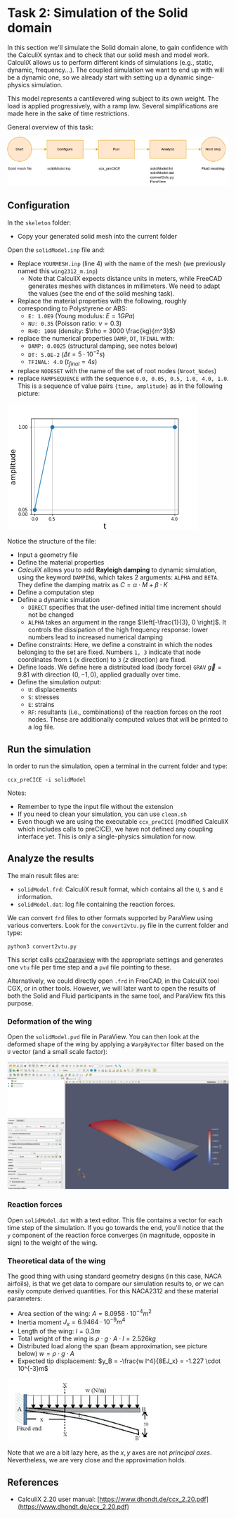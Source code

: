 # Task 2: Simulation of the Solid domain

In this section we'll simulate the Solid domain alone, to gain confidence with the CalculiX syntax and to check that our solid mesh and model work. CalculiX allows us to perform different kinds of simulations (e.g., static, dynamic, frequency...). The coupled simulation we want to end up with will be a dynamic one, so we already start with setting up a dynamic singe-physics simulation.

This model represents a cantilevered wing subject to its own weight. The load is applied progressively, with a ramp law. Several simplifications are made here in the sake of time restrictions.

General overview of this task:

![Solid simulation: General overview](images/flowchart/flowchart-solid-simulation.png)

## Configuration

In the `skeleton` folder:

- Copy your generated solid mesh into the current folder

Open the `solidModel.inp` file and:

- Replace `YOURMESH.inp` (line 4) with the name of the mesh (we previously named this `wing2312_m.inp`)
  - Note that CalculiX expects distance units in meters, while FreeCAD generates meshes with distances in millimeters. We need to adapt the values (see the end of the solid meshing task).
- Replace the material properties with the following, roughly corresponding to Polystyrene or ABS:
  - `E: 1.0E9` (Young modulus: $E=1 GPa$)
  - `NU: 0.35` (Poisson ratio: $\nu = 0.3$)
  - `RHO: 1060` (density: $\rho = 3000 \frac{kg}{m^3}$)
- replace the numerical properties `DAMP`, `DT`, `TFINAL` with:
  - `DAMP: 0.0025` (structural damping, see notes below)
  - `DT: 5.0E-2` ($\Delta  t = 5 \cdot 10^{-2}s$)
  - `TFINAL: 4.0` ($t_{final} = 4 s$)
- replace `NODESET` with the name of the set of root nodes (`Nroot_Nodes`)
- replace `RAMPSEQUENCE` with the sequence `0.0, 0.05, 0.5, 1.0, 4.0, 1.0`. This is a sequence of value pairs `{time, amplitude}` as in the following picture:  

![Solid simulation: Amplitude over time for the applied load](./images/ampl.png)

Notice the structure of the file:

- Input a geometry file
- Define the material properties
- *CalculiX* allows you to add **Rayleigh damping** to dynamic simulation, using the keyword `DAMPING`, which takes 2 arguments: `ALPHA` and `BETA`. They define the damping matrix as $C = \alpha \cdot M + \beta \cdot K$
- Define a computation step
- Define a dynamic simulation
  - `DIRECT` specifies that the user-defined initial time increment should not be changed
  - `ALPHA` takes an argument in the range $\left[-\frac{1}{3}, 0 \right]$. It controls the dissipation of the high frequency response: lower numbers lead to increased numerical damping
- Define constraints: Here, we define a constraint in which the nodes belonging to the set are fixed. Numbers `1, 3` indicate that node coordinates from `1` ($x$ direction) to `3` ($z$ direction) are fixed.
- Define loads. We define here a distributed load (body force) `GRAV` $\vec{g} = 9.81$ with direction $(0, -1, 0)$, applied gradually over time.
- Define the simulation output:
  - `U`: displacements
  - `S`: stresses
  - `E`: strains
  - `RF`: resultants (i.e., combinations) of the reaction forces on the root nodes. These are additionally computed values that will be printed to a log file.

## Run the simulation

In order to run the simulation, open a terminal in the current folder and type:

```shell
ccx_preCICE -i solidModel
```

Notes:

- Remember to type the input file without the extension
- If you need to clean your simulation, you can use `clean.sh`
- Even though we are using the executable `ccx_preCICE` (modified CalculiX which includes calls to preCICE), we have not defined any coupling interface yet. This is only a single-physics simulation for now.

## Analyze the results

The main result files are:

- `solidModel.frd`: CalculiX result format, which contains all the `U`, `S` and `E` information.
- `solidModel.dat`: log file containing the reaction forces.

We can convert `frd` files to other formats supported by ParaView using various converters. Look for the `convert2vtu.py` file in the current folder and type:

```shell
python3 convert2vtu.py
```

This script calls [ccx2paraview](https://github.com/calculix/ccx2paraview) with the appropriate settings and generates one `vtu` file per time step and a `pvd` file pointing to these.

Alternatively, we could directly open `.frd` in FreeCAD, in the CalculiX tool CGX, or in other tools. However, we will later want to open the results of both the Solid and Fluid participants in the same tool, and ParaView fits this purpose.

### Deformation of the wing

Open the `solidModel.pvd` file in ParaView. You can then look at the deformed shape of the wing by applying a `WarpByVector` filter based on the `U` vector (and a small scale factor):

![Solid simulation: Wing deformation, scaled (`WarpByVector` filter)](./images/wing_deformed.png)

### Reaction forces

Open `solidModel.dat` with a text editor. This file contains a vector for each time step of the simulation. If you go towards the end, you'll notice that the `y` component of the reaction force converges (in magnitude, opposite in sign) to the weight of the wing.

### Theoretical data of the wing

The good thing with using standard geometry designs (in this case, NACA airfoils), is that we get data to compare our simulation results to, or we can easily compute derived quantities. For this NACA2312 and these material parameters:

- Area section of the wing: $A=8.0958 \cdot 10^{-4}m^2$
- Inertia moment $J_x = 6.9464 \cdot 10^{-9}m^4$
- Length of the wing: $l=0.3m$
- Total weight of the wing is $\rho \cdot g \cdot A \cdot l = 2.526 kg$
- Distributed load along the span (beam approximation, see picture below) $w=\rho \cdot g \cdot A$
- Expected tip displacement: $y_B = -\frac{w l^4}{8EJ_x} = -1.227 \cdot 10^{-3}m$

![Solid simulation: Wing tip displacement analysis](./images/cantilever.png)

Note that we are a bit lazy here, as the $x, y$ axes are not *principal axes*. Nevertheless, we are very close and the approximation holds.

## References

- CalculiX 2.20 user manual: [https://www.dhondt.de/ccx_2.20.pdf](https://www.dhondt.de/ccx_2.20.pdf)
